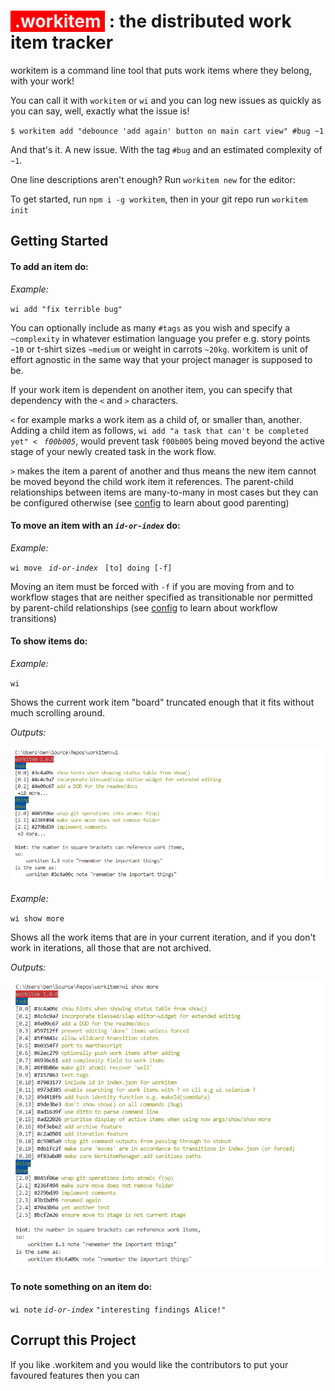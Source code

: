 # <span style="background-color: #FF0000; color:#efefef;">&nbsp;.workitem&nbsp;</span> : the distributed work item tracker

workitem is a command line tool that puts work items where they belong, with your work! 

You can call it with `workitem` or `wi` and you can log new issues as quickly as you can say, well, exactly what the issue is!

`$ workitem add "debounce 'add again' button on main cart view" #bug ~1`

And that's it. A new issue. With the tag `#bug` and an estimated complexity of `~1`.

One line descriptions aren't enough? Run `workitem new` for the editor:

To get started, run `npm i -g workitem`, then in your git repo run `workitem init`

## Getting Started

#### To **add** an item do:

_Example:_

`wi add "fix terrible bug"`

You can optionally include as many `#tags` as you wish and specify a `~complexity` in whatever estimation language you prefer e.g. story points `~10` or t-shirt sizes `~medium` or weight in carrots `~20kg`. workitem is unit of effort agnostic in the same way that your project manager is supposed to be.

If your work item is dependent on another item, you can specify that dependency with the `<` and `>` characters.

`<` for example marks a work item as a child of, or smaller than, another. Adding a child item as follows, `wi add "a task that can't be completed yet" < ` _`f00b005`_, would prevent task `f00b005` being moved beyond the active stage of your newly created task in the work flow.

`>` makes the item a parent of another and thus means the new item cannot be moved beyond the child work item it references. The parent-child relationships between items are many-to-many in most cases but they can be configured otherwise (see [config](#config) to learn about good parenting)

#### To move an item with an _`id-or-index`_ do:

_Example:_

`wi move ` _`id-or-index`_ ` [to] doing [-f]`

Moving an item must be forced with `-f` if you are moving from and to workflow stages that are neither specified as transitionable nor permitted by parent-child relationships (see [config](#config) to learn about workflow transitions)

#### To show items do:

_Example:_

`wi`

Shows the current work item "board" truncated enough that it fits without much scrolling around.

_Outputs:_

![wi](https://github.com/benbenbenbenbenben/workitem/raw/master/docs/wi.PNG)

_Example:_

`wi show more`

Shows all the work items that are in your current iteration, and if you don't work in iterations, all those that are not archived.

_Outputs:_

![wi more](https://github.com/benbenbenbenbenben/workitem/raw/master/docs/wimore.PNG)

#### To note something on an item do:

`wi note` _`id-or-index`_ `"interesting findings Alice!"`

## Corrupt this Project

If you like .workitem and you would like the contributors to put your favoured features then you can 
